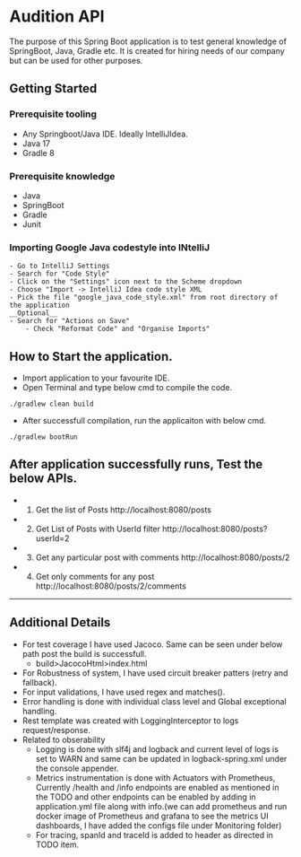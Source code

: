 # Audition API

The purpose of this Spring Boot application is to test general knowledge of SpringBoot, Java, Gradle etc. It is created
for hiring needs of our company but can be used for other purposes.

## Getting Started

### Prerequisite tooling

- Any Springboot/Java IDE. Ideally IntelliJIdea.
- Java 17
- Gradle 8

### Prerequisite knowledge

- Java
- SpringBoot
- Gradle
- Junit

### Importing Google Java codestyle into INtelliJ

```
- Go to IntelliJ Settings
- Search for "Code Style"
- Click on the "Settings" icon next to the Scheme dropdown
- Choose "Import -> IntelliJ Idea code style XML
- Pick the file "google_java_code_style.xml" from root directory of the application
__Optional__
- Search for "Actions on Save"
    - Check "Reformat Code" and "Organise Imports"
```

## How to Start the application.

- Import application to your favourite IDE.
- Open Terminal and type below cmd to compile the code.

````
./gradlew clean build
````

- After successfull compilation, run the applicaiton with below cmd.

````
./gradlew bootRun
````

## After application successfully runs, Test the below APIs.

-
    1. Get the list of Posts
       http://localhost:8080/posts
-
    2. Get List of Posts with UserId filter
       http://localhost:8080/posts?userId=2
-
    3. Get any particular post with comments
       http://localhost:8080/posts/2
-
    4. Get only comments for any post
       http://localhost:8080/posts/2/comments

---

## Additional Details

- For test coverage I have used Jacoco. Same can be seen under below path post the build is successfull.
    - build>JacocoHtml>index.html
- For Robustness of system, I have used circuit breaker patters (retry and fallback).
- For input validations, I have used regex and matches().
- Error handling is done with individual class level and Global exceptional handling.
- Rest template was created with LoggingInterceptor to logs request/response.
- Related to obserability
    - Logging is done with slf4j and logback and current level of logs is set to WARN and same can be updated in
      logback-spring.xml under the console appender.
    - Metrics instrumentation is done with Actuators with Prometheus, Currently /health and /info endpoints are enabled as mentioned in
      the TODO and other endpoints can be enabled by adding in application.yml file along with info.(we can add prometheus and run docker image of Prometheus and grafana to see the metrics UI dashboards, I have added the configs file under Monitoring folder)
    - For tracing, spanId and traceId is added to header as directed in TODO item.